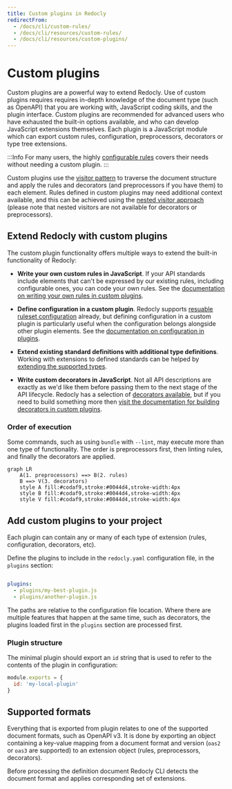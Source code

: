 ```yaml
---
title: Custom plugins in Redocly
redirectFrom:
  - /docs/cli/custom-rules/
  - /docs/cli/resources/custom-rules/
  - /docs/cli/resources/custom-plugins/
---
```


# Custom plugins

Custom plugins are a powerful way to extend Redocly. Use of custom plugins requires requires in-depth knowledge of the document type (such as OpenAPI) that you are working with, JavaScript coding skills, and the plugin interface.
Custom plugins are recommended for advanced users who have exhausted the built-in options available, and who can develop JavaScript extensions themselves.
Each plugin is a JavaScript module which can export custom rules, configuration, preprocessors, decorators or type tree extensions.

:::Info
For many users, the highly [configurable rules](../rules/configurable-rules.md) covers their needs without needing a custom plugin.
:::

Custom plugins use the [visitor pattern](./visitor.md) to traverse the document structure and apply the rules and decorators (and preprocessors if you have them) to each element. Rules defined in custom plugins may need additional context available, and this can be achieved using the [nested visitor approach](./visitor.md#nested-visitors) (please note that nested visitors are not available for decorators or preprocessors).

## Extend Redocly with custom plugins

The custom plugin functionality offers multiple ways to extend the built-in functionality of Redocly:

- **Write your own custom rules in JavaScript**. If your API standards include elements that can't be expressed by our existing rules, including configurable ones, you can code your own rules. See the [documentation on writing your own rules in custom plugins](./custom-rules.md).

- **Define configuration in a custom plugin**. Redocly supports [resuable ruleset configuration](../guides/configure-rules.md#create-reusable-configuration) already, but defining configuration in a custom plugin is particularly useful when the configuration belongs alongside other plugin elements. See the [documentation on configuration in plugins](./custom-config.md).

- **Extend existing standard definitions with additional type definitions**. Working with extensions to defined standards can be helped by [extending the supported types](./extended-types.md).

- **Write custom decorators in JavaScript**. Not all API descriptions are exactly as we'd like them before passing them to the next stage of the API lifecycle. Redocly has a selection of [decorators available](../decorators), but if you need to build something more then [visit the documentation for building decorators in custom plugins](./custom-decorators.md).


### Order of execution

Some commands, such as using `bundle` with `--lint`, may execute more than one type of functionality. The order is preprocessors first, then linting rules, and finally the decorators are applied.

```mermaid
graph LR
    A(1. preprocessors) ==> B(2. rules)
    B ==> V(3. decorators)
    style A fill:#codaf9,stroke:#0044d4,stroke-width:4px
    style B fill:#codaf9,stroke:#0044d4,stroke-width:4px
    style V fill:#codaf9,stroke:#0044d4,stroke-width:4px
```


## Add custom plugins to your project

Each plugin can contain any or many of each type of extension (rules, configuration, decorators, etc). 

Define the plugins to include in the `redocly.yaml` configuration file, in the `plugins` section:

```yaml

plugins:
  - plugins/my-best-plugin.js
  - plugins/another-plugin.js
```

The paths are relative to the configuration file location. Where there are multiple features that happen at the same time, such as decorators, the plugins loaded first in the `plugins` section are processed first.


### Plugin structure

The minimal plugin should export an `id` string that is used to refer to the contents of the plugin in configuration:

```js
module.exports = {
  id: 'my-local-plugin'
}
```

<a id="oas-major-versions"></a>
## Supported formats

Everything that is exported from plugin relates to one of the supported document formats, such as OpenAPI v3. It is done by exporting an object containing a key-value mapping from a document format and version (`oas2` or `oas3` are supported) to an extension object (rules, preprocessors, decorators).

Before processing the definition document Redocly CLI detects the document format and applies corresponding set of extensions.


